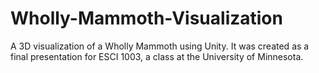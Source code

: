 # Wholly-Mammoth-Visualization
A 3D visualization of a Wholly Mammoth using Unity. It was created as a final presentation for ESCI 1003, a class at the University of Minnesota.
